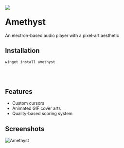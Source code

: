 <img align="left" src="https://media.discordapp.net/attachments/755597803102928966/977648669245452359/unknown_1.png?width=192&height=192">

# Amethyst
An electron-based audio player with a pixel-art aesthetic

## Installation
```powershell
winget install amethyst
```

<br>
<br>

## Features
- Custom cursors
- Animated GIF cover arts
- Quality-based scoring system

## Screenshots
![Amethyst](https://cdn.discordapp.com/attachments/845328432715923487/977813861535215616/unknown.png)
